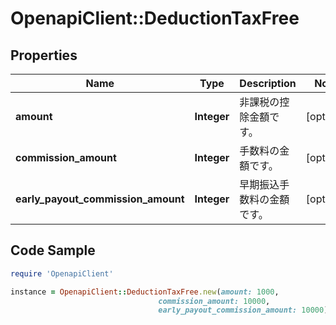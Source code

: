 # OpenapiClient::DeductionTaxFree

## Properties

Name | Type | Description | Notes
------------ | ------------- | ------------- | -------------
**amount** | **Integer** | 非課税の控除金額です。 | [optional] 
**commission_amount** | **Integer** | 手数料の金額です。 | [optional] 
**early_payout_commission_amount** | **Integer** | 早期振込手数料の金額です。 | [optional] 

## Code Sample

```ruby
require 'OpenapiClient'

instance = OpenapiClient::DeductionTaxFree.new(amount: 1000,
                                 commission_amount: 10000,
                                 early_payout_commission_amount: 10000)
```


